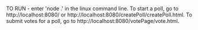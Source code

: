 TO RUN - enter 'node .' in the linux command line. To start a poll, go to http://localhost:8080/  or http://localhost:8080/createPoll/createPoll.html.
To submit votes for a poll, go to http://localhost:8080/votePage/vote.html.
